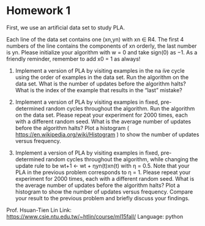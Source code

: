 # Homework 1

First, we use an artificial data set to study PLA.

Each line of the data set contains one (xn,yn) with xn ∈ R4. The first 4 numbers of the line contains the components of xn orderly, the last number is yn. Please initialize your algorithm with w = 0 and take sign(0) as −1. As a friendly reminder, remember to add x0 = 1 as always!

1. Implement a version of PLA by visiting examples in the na ̈ıve cycle using the order of examples in the data set. Run the algorithm on the data set. What is the number of updates before the algorithm halts? What is the index of the example that results in the “last” mistake?

2. Implement a version of PLA by visiting examples in fixed, pre-determined random cycles throughout the algorithm. Run the algorithm on the data set. Please repeat your experiment for 2000 times, each with a different random seed. What is the average number of updates before the algorithm halts? Plot a histogram ( https://en.wikipedia.org/wiki/Histogram ) to show the number of updates versus frequency.

3. Implement a version of PLA by visiting examples in fixed, pre-determined random cycles throughout the algorithm, while changing the update rule to be
wt+1 ← wt + ηyn(t)xn(t)
with η = 0.5. Note that your PLA in the previous problem corresponds to η = 1. Please repeat your experiment for 2000 times, each with a different random seed. What is the average number of updates before the algorithm halts? Plot a histogram to show the number of updates versus frequency. Compare your result to the previous problem and briefly discuss your findings.

Prof. Hsuan-Tien Lin
Link: https://www.csie.ntu.edu.tw/~htlin/course/ml15fall/
Language: python